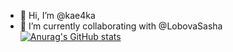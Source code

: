 - 👋 Hi, I’m @kae4ka
- 🌱 I’m currently collaborating with @LobovaSasha
[![Anurag's GitHub stats](https://github-readme-stats.vercel.app/api?username=kae4ka)](https://github.com/anuraghazra/github-readme-stats)
